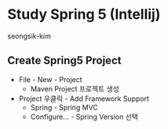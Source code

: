 # Study Spring 5 (Intellij)

seongsik-kim

## Create Spring5 Project
* File - New - Project
    * Maven Project 프로젝트 생성
* Project 우클릭 - Add Framework Support
    * Spring - Spring MVC
    * Configure... - Spring Version 선택
    
     
